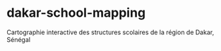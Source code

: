 # dakar-school-mapping
Cartographie interactive des structures scolaires de la région de Dakar, Sénégal
